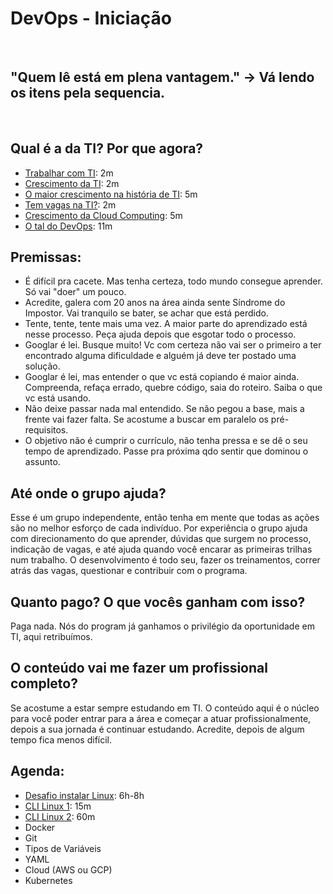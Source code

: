 
# DevOps - Iniciação

<br/>

## "Quem lê está em plena vantagem." -> Vá lendo os itens pela sequencia.

<br/>

## Qual é a da TI? Por que agora?
- [Trabalhar com TI](https://blog.fecap.br/trabalhar-com-ti/): 2m
- [Crescimento da TI](https://exame.com/bussola/mercado-de-ti-corporativa-deve-crescer-11-ainda-em-2021-aponta-idc/): 2m
- [O maior crescimento na história de TI](https://startupi.com.br/2021/08/o-maior-crescimento-da-historia-de-ti/): 5m
- [Tem vagas na TI?](https://canaltech.com.br/carreira/pesquisa-preve-carencia-de-408-mil-profissionais-de-ti-ate-2022-189998/): 2m
- [Crescimento da Cloud Computing](https://www.convergenciadigital.com.br/Cloud-Computing/Mercado-de-nuvem-brasileiro-tem-receita-estimada-em-R%24-18-bilhoes-57725.html): 5m
- [O tal do DevOps](https://www.youtube.com/watch?v=iwf6kcvxeD4): 11m

## Premissas:
- É difícil pra cacete. Mas tenha certeza, todo mundo consegue aprender. Só vai "doer" um pouco.
- Acredite, galera com 20 anos na área ainda sente Síndrome do Impostor. Vai tranquilo se bater, se achar que está perdido.
- Tente, tente, tente mais uma vez. A maior parte do aprendizado está nesse processo. Peça ajuda depois que esgotar todo o processo.
- Googlar é lei. Busque muito! Vc com certeza não vai ser o primeiro a ter encontrado alguma dificuldade e alguém já deve ter postado uma solução.
- Googlar é lei, mas entender o que vc está copiando é maior ainda. Compreenda, refaça errado, quebre código, saia do roteiro. Saiba o que vc está usando.
- Não deixe passar nada mal entendido. Se não pegou a base, mais a frente vai fazer falta. Se acostume a buscar em paralelo os pré-requisitos.
- O objetivo não é cumprir o currículo, não tenha pressa e se dê o seu tempo de aprendizado. Passe pra próxima qdo sentir que dominou o assunto.

## Até onde o grupo ajuda?
Esse é um grupo independente, então tenha em mente que todas as ações são no melhor esforço de cada indivíduo. Por experiência o grupo ajuda com direcionamento do que aprender, dúvidas que surgem no processo, indicação de vagas, e até ajuda quando você encarar as primeiras trilhas num trabalho. O desenvolvimento é todo seu, fazer os treinamentos, correr atrás das vagas, questionar e contribuir com o programa.

## Quanto pago? O que vocês ganham com isso?
Paga nada. Nós do program já ganhamos o privilégio da oportunidade em TI, aqui retribuímos.

## O conteúdo vai me fazer um profissional completo?
Se acostume a estar sempre estudando em TI. O conteúdo aqui é o núcleo para você poder entrar para a área e começar a atuar profissionalmente, depois a sua jornada é continuar estudando. Acredite, depois de algum tempo fica menos difícil.

## Agenda:
- [Desafio instalar Linux](https://www.youtube.com/watch?v=6D6L9Wml1oY): 6h-8h
- [CLI Linux 1](https://youtu.be/K05CssAbQgo): 15m
- [CLI Linux 2](https://youtu.be/JEhVB4VHsTI): 60m
- Docker
- Git
- Tipos de Variáveis
- YAML
- Cloud (AWS ou GCP)
- Kubernetes
